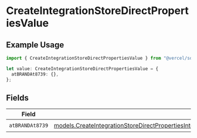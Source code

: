 # CreateIntegrationStoreDirectPropertiesValue

## Example Usage

```typescript
import { CreateIntegrationStoreDirectPropertiesValue } from "@vercel/sdk/models/createintegrationstoredirectop.js";

let value: CreateIntegrationStoreDirectPropertiesValue = {
  atBRANDAt8739: {},
};
```

## Fields

| Field                                                                                                                                                                                                                                                                                    | Type                                                                                                                                                                                                                                                                                     | Required                                                                                                                                                                                                                                                                                 | Description                                                                                                                                                                                                                                                                              |
| ---------------------------------------------------------------------------------------------------------------------------------------------------------------------------------------------------------------------------------------------------------------------------------------- | ---------------------------------------------------------------------------------------------------------------------------------------------------------------------------------------------------------------------------------------------------------------------------------------- | ---------------------------------------------------------------------------------------------------------------------------------------------------------------------------------------------------------------------------------------------------------------------------------------- | ---------------------------------------------------------------------------------------------------------------------------------------------------------------------------------------------------------------------------------------------------------------------------------------- |
| `atBRANDAt8739`                                                                                                                                                                                                                                                                          | [models.CreateIntegrationStoreDirectPropertiesIntegrationsResponse200ApplicationJSONResponseBodyStoreProductMetadataSchema9AtBRANDAt8739](../models/createintegrationstoredirectpropertiesintegrationsresponse200applicationjsonresponsebodystoreproductmetadataschema9atbrandat8739.md) | :heavy_check_mark:                                                                                                                                                                                                                                                                       | N/A                                                                                                                                                                                                                                                                                      |